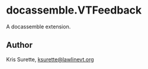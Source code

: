 # docassemble.VTFeedback

A docassemble extension.

## Author

Kris Surette, ksurette@lawlinevt.org

